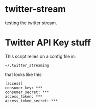 # twitter-stream
testing the twitter stream.


# Twitter API Key stuff
This script relies on a config file in:
```
~/.twitter_streaming
```

that looks like this:
```
[access]
consumer_key: ***
consumer_secret: ***
access_token: ***
access_token_secret: ***
```
